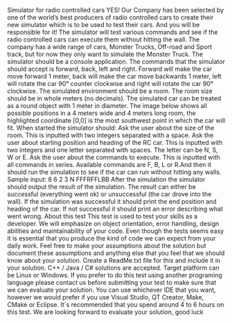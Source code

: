 Simulator for radio controlled cars
YES! Our Company has been selected by one of the world’s best producers of radio controlled cars to 
create their new simulator which is to be used to test their cars. And you will be responsible for it!
The simulator will test various commands and see if the radio controlled cars can execute them
without hitting the wall. The company has a wide range of cars, Monster Trucks, Off-road and Sport 
track, but for now they only want to simulate the Monster Truck. The simulator should be a console 
application.
The commands that the simulator should accept is forward, back, left and right. Forward will make 
the car move forward 1 meter, back will make the car move backwards 1 meter, left will rotate the 
car 90° counter clockwise and right will rotate the car 90° clockwise.
The simulated environment should be a room. The room size should be in whole meters (no 
decimals). The simulated car can be treated as a round object with 1 meter in diameter. The image 
below shows all possible positions in a 4 meters wide and 4 meters long room, the highlighted 
coordinate [0,0] is the most southwest point in which the car will fit.
When started the simulator should:
Ask the user about the size of the room. 
This is inputted with two integers separated with a space.
Ask the user about starting position and heading of the RC car.
This is inputted with two integers and one letter separated with spaces. The letter can 
be N, S, W or E. 
Ask the user about the commands to execute.
This is inputted with all commands in series. Available commands are F, B, L or R.And then it should run the simulation to see if the car can run without hitting any walls.
Sample input:
8 6
2 3 N
FFFRFFLBB
After the simulation the simulator should output the result of the simulation. The result can either be 
successful (everything went ok) or unsuccessful (the car drove into the wall). If the simulation was 
successful it should print the end position and heading of the car. If not successful it should print an 
error describing what went wrong.
About this test
This test is used to test your skills as a developer. We will emphasize on object orientation, error 
handling, design abilities and maintainability of your code.
Even though the tests seems easy it is essential that you produce the kind of code we can expect 
from your daily work.
Feel free to make your assumptions about the solution but document these assumptions and 
anything else that you feel that we should know about your solution. Create a ReadMe.txt file for this 
and include it in your solution.
C++ / Java / C# solutions are accepted. Target platform can be Linux or Windows. If you prefer to do 
this test using another programing language please contact us before submitting your test to make 
sure that we can evaluate your solution. You can use whichever IDE that you want, however we 
would prefer if you use Visual Studio, QT Creator, Make, CMake or Eclipse.
It´s recommended that you spend around 4 to 6 hours on this test.
We are looking forward to evaluate your solution, good luck

